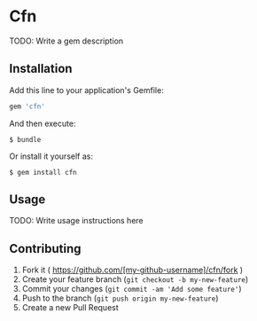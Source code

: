 # Cfn

TODO: Write a gem description

## Installation

Add this line to your application's Gemfile:

```ruby
gem 'cfn'
```

And then execute:

    $ bundle

Or install it yourself as:

    $ gem install cfn

## Usage

TODO: Write usage instructions here

## Contributing

1. Fork it ( https://github.com/[my-github-username]/cfn/fork )
2. Create your feature branch (`git checkout -b my-new-feature`)
3. Commit your changes (`git commit -am 'Add some feature'`)
4. Push to the branch (`git push origin my-new-feature`)
5. Create a new Pull Request
